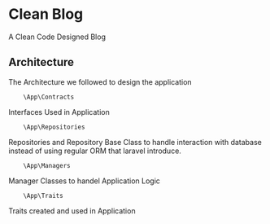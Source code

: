 # Clean Blog

A Clean Code Designed Blog  

## Architecture

The Architecture we followed to design the application

```
	\App\Contracts
```
Interfaces Used in Application


```
	\App\Repositories
```
Repositories and Repository Base Class to handle interaction with database instead of using regular ORM that laravel introduce.

```
	\App\Managers
```
Manager Classes to handel Application Logic


```
	\App\Traits
```
Traits created and used in Application

